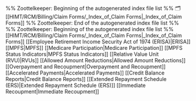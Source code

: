 %% Zoottelkeeper: Beginning of the autogenerated index file list  %%
🗂️ [[HIMT/RCM/Billing/Claim Forms/_Index_of_Claim Forms|_Index_of_Claim Forms]]
%% Zoottelkeeper: End of the autogenerated index file list  %%
%% Zoottelkeeper: Beginning of the autogenerated index file list  %%
[[HIMT/RCM/Billing/Claim Forms/_Index_of_Claim Forms|_Index_of_Claim Forms]]
[[Employee Retirement Income Security Act of 1974 (ERISA)|ERISA]]
[[MPFS|MPFS]]
[[Medicare Participation|Medicare Participation]]
[[MPFS Status Indicators|MPFS Status Indicators]]
[[Relative Value Unit (RVU)|RVUs]]
[[Allowed Amount Reductions|Allowed Amount Reductions]]
[[Overpayment and Recoupment|Overpayment and Recoupment]]
[[Accelerated Payments|Accelerated Payments]]
[[Credit Balance Reports|Credit Balance Reports]]
[[Extended Repayment Schedule (ERS)|Extended Repayment Schedule (ERS)]]
[[Immediate Recoupment|Immediate Recoupment]]
